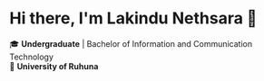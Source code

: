 # Hi there, I'm Lakindu Nethsara 👋

🎓 **Undergraduate** | Bachelor of Information and Communication Technology  
🏫 **University of Ruhuna** 

<!--
**LakinduNethsara/LakinduNethsara** is a ✨ _special_ ✨ repository because its `README.md` (this file) appears on your GitHub profile.

Here are some ideas to get you started:

- 🔭 I’m currently working on ...
- 🌱 I’m currently learning ...
- 👯 I’m looking to collaborate on ...
- 🤔 I’m looking for help with ...
- 💬 Ask me about ...
- 📫 How to reach me: ...
- 😄 Pronouns: ...
- ⚡ Fun fact: ...
-->
